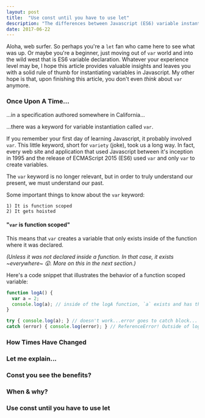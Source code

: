 ```yaml
---
layout: post
title:  "Use const until you have to use let"
description: "The differences between Javascript (ES6) variable instantiation keywords -- const and let -- and when to use them."
date: 2017-06-22
---
```

Aloha, web surfer. So perhaps you're a `let` fan who came here to see what was up. Or maybe you're a beginner, just moving out of `var` world and into the wild west that is ES6 variable declaration. Whatever your experience level may be, I hope this article provides valuable insights and leaves you with a solid rule of thumb for instantiating variables in Javascript. <!--Also, I think it's worth mentioning that throughout this article I will be using "Javascript" in lieu of the more specific "ES6" because in June 2017, I'd like to believe that the language features introduced in ES6 can now be thought of as just part of Javascript rather than some "other" language.--> My other hope is that, upon finishing this article, you don't even *think* about `var` anymore. 

### Once Upon A Time...
...in a specification authored somewhere in California...

...there was a keyword for variable instantiation called `var`. 

If you remember your first day of learning Javascript, it probably involved `var`. This little keyword, short for `variety` (joke), took us a long way. In fact, every web site and application that used Javascript between it's inception in 1995 and the release of ECMAScript 2015 (ES6) used `var` and only `var` to create variables. 

The `var` keyword is no longer relevant, but in order to truly understand our present, we must understand our past.

Some important things to know about the `var` keyword: 
```
1) It is function scoped
2) It gets hoisted
```

#### "`var` is function scoped"

This means that `var` creates a variable that only exists inside of the function where it was declared. 

*(Unless it was not declared inside a function. In that case, it exists ~everywhere~ 😲. More on this in the next section.)*

Here's a code snippet that illustrates the behavior of a function scoped variable: 
```javascript
function logA() {
  var a = 2;
  console.log(a); // inside of the logA function, `a` exists and has the value 2
}

try { console.log(a); } // doesn't work...error goes to catch block...
catch (error) { console.log(error); } // ReferenceError! Outside of logA, `a` is not defined.
```



### How Times Have Changed

### Let me explain...

### Const you see the benefits?

### When & why?

### Use const until you have to use let


<!--
OUTLINE:
[] what we had before: var
[] what we have now: const and let
[] details of let
[] details of const
[] when to use const
[] when to use let
[] conclusion (use const until you have to use let, never use var)
-->

